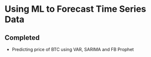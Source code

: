 # Using ML to Forecast Time Series Data
## Completed
* Predicting price of BTC using VAR, SARIMA and FB Prophet
